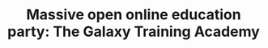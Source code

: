 ---
title: "Massive open online education party: The Galaxy Training Academy"
contributions:
  authorship: [teresa-m, delphine-l, natalie-wa]
tags: [gtn]
layout: news
cover: events/images/galaxy-academy-logo.png
coveralt: "logo for the Galaxy Academy event consisting of a laptop surrounded by illustrations of DNA molecules"
external: true
link: "https://galaxyproject.org/news/2024-11-18-gta-summary/" 
---
